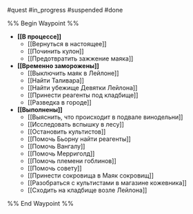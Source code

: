#quest #in_progress #suspended #done

%% Begin Waypoint %%

- **[[В процессе]]**
	- [[Вернуться в настоящее]]
	- [[Починить кулон]]
	- [[Предотвратить зажжение маяка]]
- **[[Временно заморожены]]**
	- [[Выключить маяк в Лейлоне]]
	- [[Найти Таливара]]
	- [[Найти убежище Девятки Лейлона]]
	- [[Принести реагенты под кладбище]]
	- [[Разведка в городе]]
- **[[Выполнены]]**
	- [[Выяснить, что происходит в подвале винодельни]]
	- [[Исследовать вспышку в лесу]]
	- [[Остановить культистов]]
	- [[Помочь Бьорну найти реагенты]]
	- [[Помочь Вангалу]]
	- [[Помочь Мерриголд]]
	- [[Помочь племени гоблинов]]
	- [[Помочь совету]]
	- [[Принести сокровища в Маяк сокровищ]]
	- [[Разобраться с культистами в магазине кожевника]]
	- [[Сходить на кладбище возле Лейлона]]

%% End Waypoint %%

